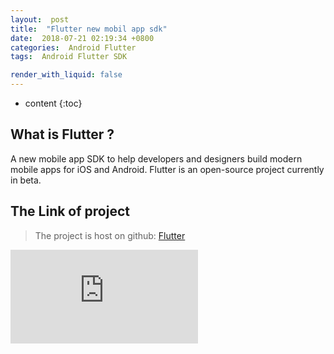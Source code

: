 ```yaml
---
layout:  post
title:  "Flutter new mobil app sdk"
date:  2018-07-21 02:19:34 +0800
categories:  Android Flutter
tags:  Android Flutter SDK

render_with_liquid: false
---
```

* content
{:toc}

## What is Flutter ?

A new mobile app SDK to help developers and designers build modern mobile apps for iOS and Android. Flutter is an open-source project currently in beta.

## The Link of project
<!-- more -->
>The project is host on github: [Flutter](https://github.com/flutter/flutter/blob/master/README.md)

<iframe src="https://github.com/flutter/flutter/blob/master/README.md" style="border: 0;overflow: hidden;" frameBorder="0"></iframe>


